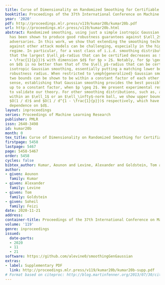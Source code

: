 ```yaml
---
title: Curse of Dimensionality on Randomized Smoothing for Certifiable Robustness
booktitle: Proceedings of the 37th International Conference on Machine Learning
year: '2020'
pdf: http://proceedings.mlr.press/v119/kumar20b/kumar20b.pdf
url: http://proceedings.mlr.press/v119/kumar20b.html
abstract: Randomized smoothing, using just a simple isotropic Gaussian distribution,
  has been shown to produce good robustness guarantees against $\ell_2$-norm bounded
  adversaries. In this work, we show that extending the smoothing technique to defend
  against other attack models can be challenging, especially in the high-dimensional
  regime. In particular, for a vast class of i.i.d. smoothing distributions, we prove
  that the largest $\ell_p$-radius that can be certified decreases as $O(1/d^{\frac{1}{2}
  - \frac{1}{p}})$ with dimension $d$ for $p > 2$. Notably, for $p \geq 2$, this dependence
  on $d$ is no better than that of the $\ell_p$-radius that can be certified using
  isotropic Gaussian smoothing, essentially putting a matching lower bound on the
  robustness radius. When restricted to \emph{generalized} Gaussian smoothing, these
  two bounds can be shown to be within a constant factor of each other in an asymptotic
  sense, establishing that Gaussian smoothing provides the best possible results,
  up to a constant factor, when $p \geq 2$. We present experimental results on CIFAR
  to validate our theory. For other smoothing distributions, such as, a uniform distribution
  within an $\ell_1$ or an $\ell_\infty$-norm ball, we show upper bounds of the form
  $O(1 / d)$ and $O(1 / d^{1 - \frac{1}{p}})$ respectively, which have an even worse
  dependence on $d$.
layout: inproceedings
series: Proceedings of Machine Learning Research
publisher: PMLR
issn: 2640-3498
id: kumar20b
month: 0
tex_title: Curse of Dimensionality on Randomized Smoothing for Certifiable Robustness
firstpage: 5458
lastpage: 5467
page: 5458-5467
order: 5458
cycles: false
bibtex_author: Kumar, Aounon and Levine, Alexander and Goldstein, Tom and Feizi, Soheil
author:
- given: Aounon
  family: Kumar
- given: Alexander
  family: Levine
- given: Tom
  family: Goldstein
- given: Soheil
  family: Feizi
date: 2020-11-21
address: 
container-title: Proceedings of the 37th International Conference on Machine Learning
volume: '119'
genre: inproceedings
issued:
  date-parts:
  - 2020
  - 11
  - 21
software: https://github.com/alevine0/smoothingGenGaussian
extras:
- label: Supplementary PDF
  link: http://proceedings.mlr.press/v119/kumar20b/kumar20b-supp.pdf
# Format based on citeproc: http://blog.martinfenner.org/2013/07/30/citeproc-yaml-for-bibliographies/
---
```

